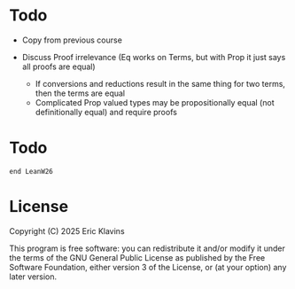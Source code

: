 
Todo
===
- Copy from previous course
- Discuss Proof irrelevance (Eq works on Terms, but with Prop it just says all proofs are equal)

    - If conversions and reductions result in the same thing for two terms, then the terms are equal
    - Complicated Prop valued types may be propositionally equal (not definitionally equal)
      and require proofs


Todo
===

```lean
end LeanW26
```

License
===

Copyright (C) 2025  Eric Klavins

This program is free software: you can redistribute it and/or modify
it under the terms of the GNU General Public License as published by
the Free Software Foundation, either version 3 of the License, or
(at your option) any later version.   

